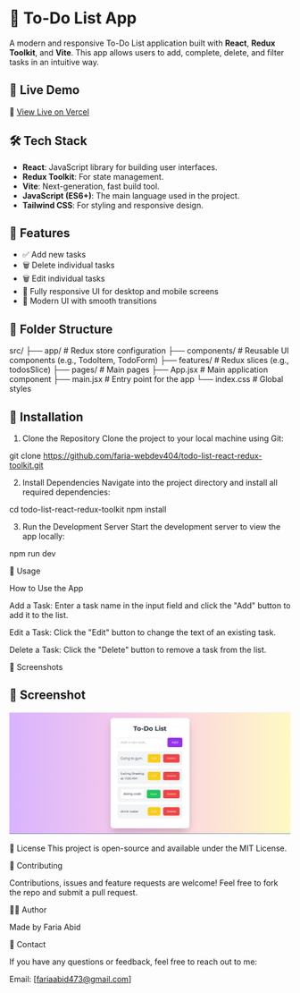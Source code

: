 # 📝 To-Do List App

A modern and responsive To-Do List application built with **React**, **Redux Toolkit**, and **Vite**. This app allows users to add, complete, delete, and filter tasks in an intuitive way.

## 🚀 Live Demo

🔗 [View Live on Vercel](https://todo-list-react-redux-toolkit-pied.vercel.app/)

## 🛠️ Tech Stack

- **React**: JavaScript library for building user interfaces.
- **Redux Toolkit**: For state management.
- **Vite**: Next-generation, fast build tool.
- **JavaScript (ES6+)**: The main language used in the project.
- **Tailwind CSS**: For styling and responsive design.

## 📌 Features

- ✅ Add new tasks
- 🗑️ Delete individual tasks
- 🗑️ Edit individual tasks
- 📱 Fully responsive UI for desktop and mobile screens
- 🎨 Modern UI with smooth transitions

## 📂 Folder Structure

src/
├── app/                # Redux store configuration
├── components/         # Reusable UI components (e.g., TodoItem, TodoForm)
├── features/           # Redux slices (e.g., todosSlice)
├── pages/              # Main pages 
├── App.jsx             # Main application component
├── main.jsx            # Entry point for the app
└── index.css           # Global styles

## 🔧  Installation

1. Clone the Repository
Clone the project to your local machine using Git:

git clone https://github.com/faria-webdev404/todo-list-react-redux-toolkit.git

2. Install Dependencies
Navigate into the project directory and install all required dependencies:

 cd todo-list-react-redux-toolkit
 npm install

3. Run the Development Server
Start the development server to view the app locally:

 npm run dev

📝 Usage

How to Use the App

Add a Task: Enter a task name in the input field and click the "Add" button to add it to the list.

Edit a Task: Click the "Edit" button to change the text of an existing task.

Delete a Task: Click the "Delete" button to remove a task from the list.

📸 Screenshots

## 📸 Screenshot

![App Screenshot](src/assets/images/Todo.png)

📑 License
This project is open-source and available under the MIT License.

🤝 Contributing

Contributions, issues and feature requests are welcome!
Feel free to fork the repo and submit a pull request.

🙋‍♀️ Author

 Made by Faria Abid
 
 💬 Contact

If you have any questions or feedback, feel free to reach out to me:

Email: [fariaabid473@gmail.com]

